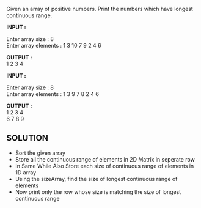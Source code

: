 Given an array of positive numbers. Print the numbers which have longest continuous range.<br>

<b>INPUT :</b> <br>

Enter array size : 8 <br> 
Enter array elements : 1 3 10 7 9 2 4 6<br> 


<b>OUTPUT :</b> <br>
1 2 3 4<br>

<b>INPUT :</b><br> 

Enter array size : 8 <br>
Enter array elements : 1 3 9 7 8 2 4 6 <br>

<b>OUTPUT :</b> <br>
1 2 3 4 <br>
6 7 8 9 <br>

<h2> SOLUTION </h2>

<ul>
  <li> Sort the given array</li>
  <li> Store all the continuous range of elements in 2D Matrix in seperate row</li>
  <li> In Same While Also Store each size of continuous range of elements in 1D array</li>
  <li> Using the sizeArray, find the size of longest continuous range of elements </li>
  <li>Now print only the row whose size is matching the size of longest continuous range</li>
</ul




